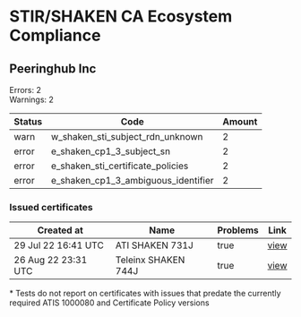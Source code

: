# STIR/SHAKEN CA Ecosystem Compliance

## Peeringhub Inc

Errors: 2\
Warnings: 2

| Status | Code | Amount |
|--------|------|--------|
| warn | w_shaken_sti_subject_rdn_unknown | 2 |
| error | e_shaken_cp1_3_subject_sn | 2 |
| error | e_shaken_sti_certificate_policies | 2 |
| error | e_shaken_cp1_3_ambiguous_identifier | 2 |

### Issued certificates

| Created at | Name | Problems | Link |
|------------|------|----------|------|
| 29 Jul 22 16:41 UTC | ATI SHAKEN 731J | true | [view](aa988e126a27ca2e888fcafa0b50d3785af8709b%2FREADME.md) |
| 26 Aug 22 23:31 UTC | Teleinx SHAKEN 744J | true | [view](417122a7bf47730e788f52241d189a83b05cedc9%2FREADME.md) |

\* Tests do not report on certificates with issues that predate the currently required ATIS 1000080 and Certificate Policy versions

